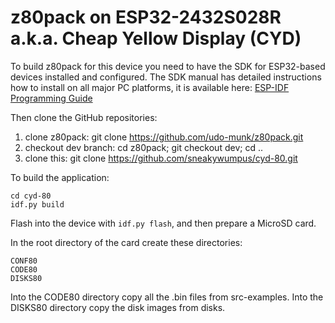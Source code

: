 # z80pack on ESP32-2432S028R a.k.a. Cheap Yellow Display (CYD)

To build z80pack for this device you need to have the SDK for ESP32-based
devices installed and configured. The SDK manual has detailed instructions
how to install on all major PC platforms, it is available here:
[ESP-IDF Programming Guide](https://docs.espressif.com/projects/esp-idf/en/stable/esp32/index.html)

Then clone the GitHub repositories:

1. clone z80pack: git clone https://github.com/udo-munk/z80pack.git
2. checkout dev branch: cd z80pack; git checkout dev; cd ..
3. clone this: git clone https://github.com/sneakywumpus/cyd-80.git

To build the application:
```
cd cyd-80
idf.py build
```

Flash into the device with `idf.py flash`, and then prepare a MicroSD card.

In the root directory of the card create these directories:
```
CONF80
CODE80
DISKS80
```

Into the CODE80 directory copy all the .bin files from src-examples.
Into the DISKS80 directory copy the disk images from disks.
